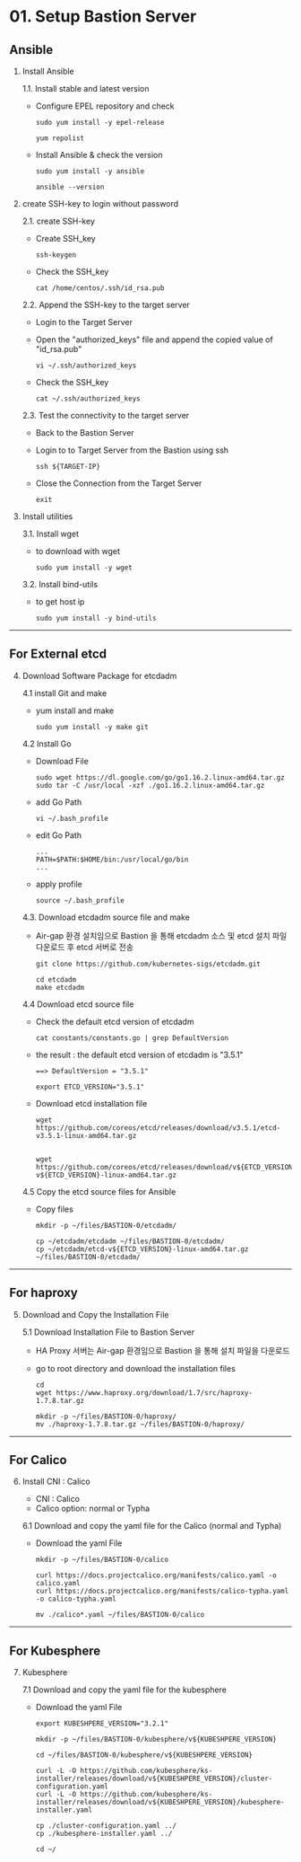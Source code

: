 # **01. Setup Bastion Server**

## **Ansible**

1. Install Ansible 
          
    1.1. Install stable and latest version
          
    - Configure EPEL repository and check
          
          sudo yum install -y epel-release
          
          yum repolist
          
    - Install Ansible & check the version

          sudo yum install -y ansible
          
          ansible --version

2. create SSH-key to login without password
          
    2.1. create SSH-key

    - Create SSH_key 
          
          ssh-keygen

    - Check the SSH_key 

          cat /home/centos/.ssh/id_rsa.pub

    2.2. Append the SSH-key to the target server 

    - Login to the Target Server
    
    - Open the "authorized_keys" file and append the copied value of "id_rsa.pub"

          vi ~/.ssh/authorized_keys

    - Check the SSH_key 

          cat ~/.ssh/authorized_keys

    2.3. Test the connectivity to the target server 

    - Back to the Bastion Server
    
    - Login to to Target Server from the Bastion using ssh

          ssh ${TARGET-IP}

    - Close the Connection from the Target Server 

          exit


3. Install utilities
          
    3.1. Install wget

    - to download with wget 
          
          sudo yum install -y wget


    3.2. Install bind-utils
                   
    - to get host ip 
          
          sudo yum install -y bind-utils
---
## **For External etcd**

4. Download Software Package for etcdadm
    
    4.1 install Git and make
    - yum install and make

          sudo yum install -y make git

    4.2 Install Go
    - Download File

          sudo wget https://dl.google.com/go/go1.16.2.linux-amd64.tar.gz
          sudo tar -C /usr/local -xzf ./go1.16.2.linux-amd64.tar.gz

    - add Go Path

          vi ~/.bash_profile

    - edit Go Path
    
          ...
          PATH=$PATH:$HOME/bin:/usr/local/go/bin
          ...
    
    - apply profile 

          source ~/.bash_profile

    4.3. Download etcdadm source file and make
    - Air-gap 환경 설치임으로 Bastion 을 통해 etcdadm 소스 및 etcd 설치 파일 다운로드 후 etcd 서버로 전송

          git clone https://github.com/kubernetes-sigs/etcdadm.git

          cd etcdadm
          make etcdadm 

    4.4 Download etcd source file

    - Check the default etcd version of etcdadm
    
          cat constants/constants.go | grep DefaultVersion

    - the result : the default etcd version of etcdadm is "3.5.1"

          ==> DefaultVersion = "3.5.1"

          export ETCD_VERSION="3.5.1"

    - Download etcd installation file

          wget https://github.com/coreos/etcd/releases/download/v3.5.1/etcd-v3.5.1-linux-amd64.tar.gz
          

          wget https://github.com/coreos/etcd/releases/download/v${ETCD_VERSION}/etcd-v${ETCD_VERSION}-linux-amd64.tar.gz




    4.5 Copy the etcd source files for Ansible

    - Copy files
    
          mkdir -p ~/files/BASTION-0/etcdadm/

          cp ~/etcdadm/etcdadm ~/files/BASTION-0/etcdadm/
          cp ~/etcdadm/etcd-v${ETCD_VERSION}-linux-amd64.tar.gz ~/files/BASTION-0/etcdadm/


---
## **For haproxy**

5. Download and Copy the Installation File

    5.1 Download Installation File to Bastion Server
    - HA Proxy 서버는 Air-gap 환경임으로 Bastion 을 통해 설치 파일을 다운로드
    - go to root directory and download the installation files
          
          cd 
          wget https://www.haproxy.org/download/1.7/src/haproxy-1.7.8.tar.gz

          mkdir -p ~/files/BASTION-0/haproxy/
          mv ./haproxy-1.7.8.tar.gz ~/files/BASTION-0/haproxy/

---
## **For Calico**

6. Install CNI : Calico
    - CNI : Calico
    - Calico option: normal or Typha

    6.1 Download and copy the yaml file for the Calico (normal and Typha)
    - Download the yaml File

          mkdir -p ~/files/BASTION-0/calico

          curl https://docs.projectcalico.org/manifests/calico.yaml -o calico.yaml
          curl https://docs.projectcalico.org/manifests/calico-typha.yaml -o calico-typha.yaml

          mv ./calico*.yaml ~/files/BASTION-0/calico

---
## **For Kubesphere**

7. Kubesphere

    7.1 Download and copy the yaml file for the kubesphere
    - Download the yaml File
     

          export KUBESHPERE_VERSION="3.2.1"
          
          mkdir -p ~/files/BASTION-0/kubesphere/v${KUBESHPERE_VERSION}

          cd ~/files/BASTION-0/kubesphere/v${KUBESHPERE_VERSION}

          curl -L -O https://github.com/kubesphere/ks-installer/releases/download/v${KUBESHPERE_VERSION}/cluster-configuration.yaml
          curl -L -O https://github.com/kubesphere/ks-installer/releases/download/v${KUBESHPERE_VERSION}/kubesphere-installer.yaml

          cp ./cluster-configuration.yaml ../  
          cp ./kubesphere-installer.yaml ../

          cd ~/



          